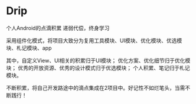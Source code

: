 # Drip
个人Android的点滴积累
递弱代偿，终身学习

采用组件化模式，将项目大致分为复用工具模块、UI模块、优化模块、优选模块、札记模块、app

其中，自定义View、UI相关的积累归于UI模块；
优化方案、优化细节归于优化模块；
优秀的开放资源、优秀的设计模式归于优选模块；
个人积累、笔记归于札记模块。

不断积累，将自己开发路途中的滴点集成在2项目中。好记性不如烂笔头，当需不断践行！
